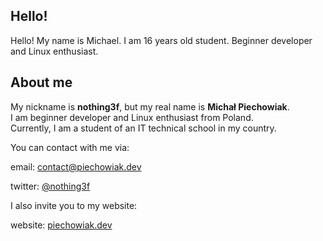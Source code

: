 ## Hello!

Hello! My name is Michael. I am 16 years old student. Beginner developer and Linux enthusiast.

## About me

My nickname is **nothing3f**, but my real name is **Michał Piechowiak**.  
I am beginner developer and Linux enthusiast from Poland.  
Currently, I am a student of an IT technical school in my country.

You can contact with me via:

email: <a href="mailto:contact@piechowiak.dev">contact@piechowiak.dev</a>  

twitter: <a href="https://twitter.com/nothing3f">@nothing3f</a>

I also invite you to my website:

website: <a href="https://piechowiak.dev">piechowiak.dev</a>

